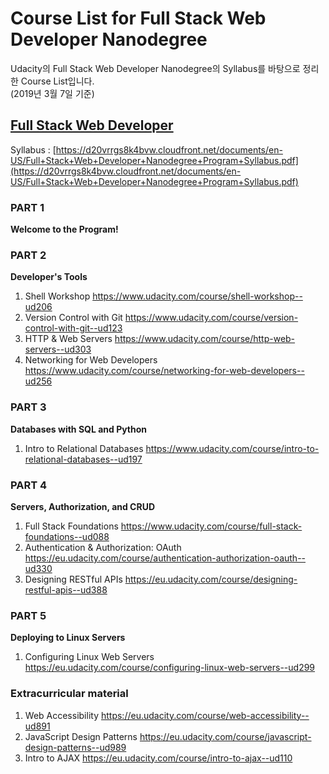 # Course List for Full Stack Web Developer Nanodegree

Udacity의 Full Stack Web Developer Nanodegree의 Syllabus를 바탕으로 정리한 Course List입니다.   
(2019년 3월 7일 기준)


## [Full Stack Web Developer](https://in.udacity.com/course/full-stack-web-developer-nanodegree--nd004)
Syllabus : [https://d20vrrgs8k4bvw.cloudfront.net/documents/en-US/Full+Stack+Web+Developer+Nanodegree+Program+Syllabus.pdf](https://d20vrrgs8k4bvw.cloudfront.net/documents/en-US/Full+Stack+Web+Developer+Nanodegree+Program+Syllabus.pdf)

### PART 1
**Welcome to the Program!**


### PART 2
**Developer's Tools**

1. Shell Workshop  https://www.udacity.com/course/shell-workshop--ud206  
2. Version Control with Git https://www.udacity.com/course/version-control-with-git--ud123  
3. HTTP & Web Servers  https://www.udacity.com/course/http-web-servers--ud303  
4. Networking for Web Developers  https://www.udacity.com/course/networking-for-web-developers--ud256  


### PART 3
**Databases with SQL and Python**

1. Intro to Relational Databases https://www.udacity.com/course/intro-to-relational-databases--ud197  


### PART 4
**Servers, Authorization, and CRUD**

1. Full Stack Foundations  https://www.udacity.com/course/full-stack-foundations--ud088  
2. Authentication & Authorization: OAuth https://eu.udacity.com/course/authentication-authorization-oauth--ud330  
3. Designing RESTful APIs  https://eu.udacity.com/course/designing-restful-apis--ud388  


### PART 5
**Deploying to Linux Servers**

1. Configuring Linux Web Servers  https://eu.udacity.com/course/configuring-linux-web-servers--ud299  


### Extracurricular material

1. Web Accessibility  https://eu.udacity.com/course/web-accessibility--ud891  
2. JavaScript Design Patterns https://eu.udacity.com/course/javascript-design-patterns--ud989  
3. Intro to AJAX  https://eu.udacity.com/course/intro-to-ajax--ud110  

